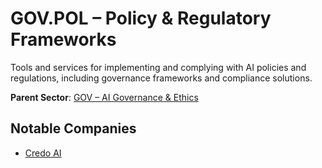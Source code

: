 # GOV.POL – Policy & Regulatory Frameworks

Tools and services for implementing and complying with AI policies and regulations, including governance frameworks and compliance solutions.


**Parent Sector**: [GOV – AI Governance & Ethics](gov.md)

## Notable Companies

- [Credo AI](../registry/credo.md)
